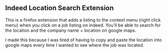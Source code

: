 ## Indeed Location Search Extension

This is a firefox extension that adds a listing to the context menu (right click menu) when you click on a job listing on indeed.
You'll be able to search for the location and the company name + location on google maps.

I made this because I was tired of having to copy and paste the location into google maps every time I wanted to see where the job was located.